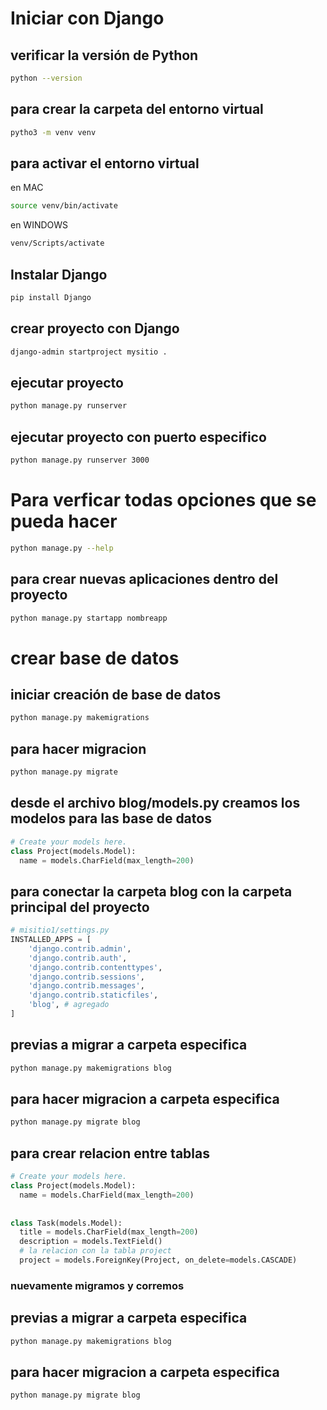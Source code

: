 # Iniciar con Django 

## verificar la versión de Python 
```bash
python --version
```
## para crear la carpeta del entorno virtual
```bash
pytho3 -m venv venv
```
## para activar el entorno virtual
en MAC
```bash
source venv/bin/activate
```
en WINDOWS
```bash
venv/Scripts/activate
```

## Instalar Django
```bash
pip install Django
```
## crear proyecto con Django 
```bash
django-admin startproject mysitio .
```
## ejecutar proyecto 
```bash
python manage.py runserver
```
## ejecutar proyecto con puerto especifico 
```bash
python manage.py runserver 3000
```

# Para verficar todas opciones que se pueda hacer 

```bash
python manage.py --help
```
## para crear nuevas aplicaciones dentro del proyecto 
```bash
python manage.py startapp nombreapp
```
# crear base de datos 
## iniciar creación de base de datos
```bash
python manage.py makemigrations
```
## para hacer migracion
```bash
python manage.py migrate
```

## desde el archivo blog/models.py creamos los modelos para las base de datos
```python
# Create your models here.
class Project(models.Model):
  name = models.CharField(max_length=200)
```
## para conectar la carpeta blog con la carpeta principal del proyecto
```python
# misitio1/settings.py
INSTALLED_APPS = [
    'django.contrib.admin',
    'django.contrib.auth',
    'django.contrib.contenttypes',
    'django.contrib.sessions',
    'django.contrib.messages',
    'django.contrib.staticfiles',
    'blog', # agregado
]
```
## previas a migrar a carpeta especifica 
```bash
python manage.py makemigrations blog
```
## para hacer migracion a carpeta especifica
```bash
python manage.py migrate blog
```

## para crear relacion entre tablas
```python
# Create your models here.
class Project(models.Model):
  name = models.CharField(max_length=200)
  
  
class Task(models.Model):
  title = models.CharField(max_length=200)
  description = models.TextField()
  # la relacion con la tabla project 
  project = models.ForeignKey(Project, on_delete=models.CASCADE)
```
### nuevamente migramos y corremos 
## previas a migrar a carpeta especifica 
```bash
python manage.py makemigrations blog
```
## para hacer migracion a carpeta especifica
```bash
python manage.py migrate blog
```